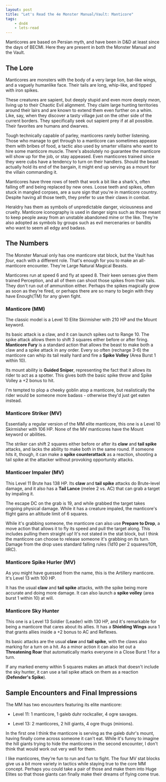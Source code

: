 ```yaml
---
layout: post
title: "Let's Read the 4e Monster Manual/Vault: Manticore"
tags:
    - dnd4
    - lets-read
---
```


Manticores are based on Persian myth, and have been in D&D at least since the
days of BECMI. Here they are present in both the Monster Manual and the Vault.

## The Lore

Manticores are monsters with the body of a very large lion, bat-like wings, and
a vaguely humanlike face. Their tails are long, whip-like, and tipped with iron
spikes.

These creatures are sapient, but deeply stupid and even more deeply _mean_,
living up to their Chaotic Evil alignment. They claim large hunting territories
around their lairs and are known to extend them even further on a whim. Like,
say, when they discover a tasty village just on the other side of the current
borders. They specifically seek out sapient prey if at all possible. Their
favorites are humans and dwarves.

Tough technically capable of parley, manticores rarely bother listening. Those
who manage to get through to a manticore can sometimes appease them with bribes
of food, a tactic also used by smarter villains who want to hire some manticore
muscle. There's absolutely no guarantee the manticore will show up for the job,
or stay appeased. Even manticores trained since they were cubs have a tendency
to turn on their handlers. Should the beast actually hold its end of the
bargain, it might end up serving as a mount for the villain commanding it.

Manticores have three rows of teeth that work a bit like a shark's, often
falling off and being replaced by new ones. Loose teeth and spikes, often stuck
in mangled corpses, are a sure sign that you're in manticore country. Despite
having all those teeth, they prefer to use their claws in combat.

Heraldry has them as symbols of unpredictable danger, viciousness and
cruelty. Manticore iconography is used in danger signs such as those meant to
keep people away from an unstable abandoned mine or the like. They're also
adopted as symbols by groups such as evil mercenaries or bandits who want to
seem all edgy and badass.

## The Numbers

The Monster Manual only has one manticore stat block, but the Vault has _four_,
each with a different role. That's enough for you to make an all-manticore
encounter. They're Large Natural Magical Beasts.

Manticores run at speed 6 and fly at speed 8. Their keen senses give them
trained Perception, and all of them can shoot those spikes from their
tails. They don't run out of ammunition either. Perhaps the spikes magically
grow as soon as they're fired, or perhaps there are so many to begin with they
have Enough(TM) for any given fight.

### Manticore (MM)

The classic model is a Level 10 Elite Skirmisher with 210 HP and the Mount
keyword.

Its basic attack is a claw, and it can launch spikes out to Range 10. The spike
attack allows them to shift 3 squares either before or after firing. **Manticore
Fury** is a standard action that allows the beast to make both a claw and a
spike attack in any order. Every so often (recharge 3-6) the manticore can whip
its tail really hard and fire a **Spike Volley** (Area Burst 1 within 10).

Its mount ability is **Guided Sniper**, representing the fact that it allows its
rider to act as a spotter. This gives both the basic spike throw and Spike
Volley a +2 bonus to hit.

I'm tempted to plop a cheeky goblin atop a manticore, but realistically the
rider would be someone more badass - otherwise they'd just get eaten instead.

### Manticore Striker (MV)

Essentially a regular version of the MM elite manticore, this one is a Level 10
Skirmisher with 106 HP. None of the MV manticores have the Mount keyword or
abilities.

The striker can shift 2 squares either before or after its **claw** and **tail
spike** attacks, and lacks the ability to make both in the same round. If
someone hits it, though, it can make a **spike counterattack** as a reaction,
shooting a tail spike at the attacker without provoking opportunity attacks.

### Manticoer Impaler (MV)

This Level 11 Brute has 138 HP. Its **claw** and **tail spike** attacks do
Brute-level damage, and it also has a **Tail Lance** (melee 2 vs. AC) that can
grab a target by impaling it.

The escape DC on the grab is 19, and while grabbed the target takes ongoing
physical damage. While it has a creature impaled, the manticore's flight gains
an altitude limit of 6 squares.

While it's grabbing someone, the manticore can also use **Prepare to Drop**, a
move action that allows it to fly its speed and pull the target along. This
includes pulling them straight up! It's not stated in the stat block, but I
think the manticore can choose to release someone it's grabbing on its
turn. Damage from the drop uses standard falling rules (1d10 per 2 squares/10ft,
IIRC).

### Manticore Spike Hurler (MV)

As you might have guessed from the name, this is the Artillery manticore. It's
Level 13 with 100 HP.

It has the usual **claw** and **tail spike** attacks, with the spike being more
accurate and doing more damage. It can also launch a **spike volley** (area
burst 1 within 10) at will.

### Manticore Sky Hunter

This one is a Level 13 Soldier (Leader) with 130 HP, and it's remarkable for
being a manticore that cares about its allies. It has a **Shielding Wings** aura
1 that grants allies inside a +2 bonus to AC and Reflexes.

Its basic attacks are the usual **claw** and **tail spike**, with the claws also
marking for a turn on a hit. As a minor action it can also let out a
**Threatening Roar** that automatically marks everyone in a Close Burst 1 for a
turn.

If any marked enemy within 5 squares makes an attack that doesn't include the
sky hunter, it can use a tail spike attack on them as a reaction (**Defender's
Spike**).

## Sample Encounters and Final Impressions

The MM has two encounters featuring its elite manticore:

- Level 11: 1 manticore, 1 galeb duhr rockcaller, 4 ogre savages.

- Level 13: 2 manticores, 2 hill giants, 4 ogre thugs (minions).

In the first one I think the manticore is serving as the galeb duhr's mount,
having finally come across someone it can't eat. While it's funny to imagine the
hill giants trying to hide the manticores in the second encounter, I don't think
that would work out very well for them.

I like manticores, they're fun to run and fun to fight. The four MV stat blocks
give us a bit more variety in tactics while staying true to the core MM
concept. Perhaps you could take a pair of those and make them into Huge Elites
so that those giants can finally make their dreams of flying come true.

